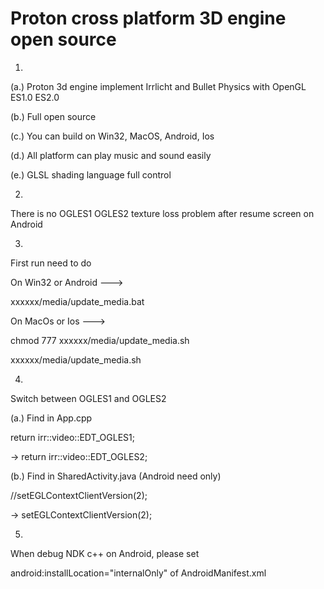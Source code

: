 Proton cross platform 3D engine open source
=================
1.

(a.)
Proton 3d engine implement Irrlicht and Bullet Physics with OpenGL ES1.0 ES2.0

(b.)
Full open source

(c.)
You can build on Win32, MacOS, Android, Ios

(d.)
All platform can play music and sound easily

(e.)
GLSL shading language full control

2.

There is no OGLES1 OGLES2 texture loss problem after resume screen on Android

3.

First run need to do

On Win32 or Android --->

xxxxxx/media/update_media.bat

On MacOs or Ios --->

chmod 777 xxxxxx/media/update_media.sh

xxxxxx/media/update_media.sh

4.

Switch between OGLES1 and OGLES2

(a.) Find in App.cpp

return irr::video::EDT_OGLES1;

-> return irr::video::EDT_OGLES2;

(b.) Find in SharedActivity.java (Android need only)

//setEGLContextClientVersion(2); 

-> setEGLContextClientVersion(2);

5.

When debug NDK c++ on Android, please set

android:installLocation="internalOnly" of AndroidManifest.xml